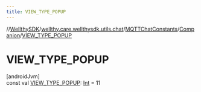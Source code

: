 ```yaml
---
title: VIEW_TYPE_POPUP
---
```

//[WellthySDK](../../../../index.html)/[wellthy.care.wellthysdk.utils.chat](../../index.html)/[MQTTChatConstants](../index.html)/[Companion](index.html)/[VIEW_TYPE_POPUP](-v-i-e-w_-t-y-p-e_-p-o-p-u-p.html)



# VIEW_TYPE_POPUP



[androidJvm]\
const val [VIEW_TYPE_POPUP](-v-i-e-w_-t-y-p-e_-p-o-p-u-p.html): [Int](https://kotlinlang.org/api/latest/jvm/stdlib/kotlin/-int/index.html) = 11




